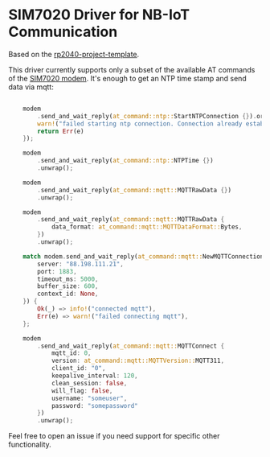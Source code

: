 # SIM7020 Driver for NB-IoT Communication

Based on the [rp2040-project-template](https://github.com/rp-rs/rp2040-project-template).

This driver currently supports only a subset of the available AT commands of the [SIM7020 modem](https://www.waveshare.com/pico-sim7020e-nb-iot.htm). It's enough to get an NTP time stamp and send data via mqtt:

```rust

    modem
        .send_and_wait_reply(at_command::ntp::StartNTPConnection {}).or_else(|e| {
        warn!("failed starting ntp connection. Connection already established?" );
        return Err(e)
    });

    modem
        .send_and_wait_reply(at_command::ntp::NTPTime {})
        .unwrap();

    modem
        .send_and_wait_reply(at_command::mqtt::MQTTRawData {})
        .unwrap();

    modem
        .send_and_wait_reply(at_command::mqtt::MQTTRawData {
            data_format: at_command::mqtt::MQTTDataFormat::Bytes,
        })
        .unwrap();

    match modem.send_and_wait_reply(at_command::mqtt::NewMQTTConnection {
        server: "88.198.111.21",
        port: 1883,
        timeout_ms: 5000,
        buffer_size: 600,
        context_id: None,
    }) {
        Ok(_) => info!("connected mqtt"),
        Err(e) => warn!("failed connecting mqtt"),
    };

    modem
        .send_and_wait_reply(at_command::mqtt::MQTTConnect {
            mqtt_id: 0,
            version: at_command::mqtt::MQTTVersion::MQTT311,
            client_id: "0",
            keepalive_interval: 120,
            clean_session: false,
            will_flag: false,
            username: "someuser",
            password: "somepassword"
        })
        .unwrap();
```

Feel free to open an issue if you need support for specific other functionality.